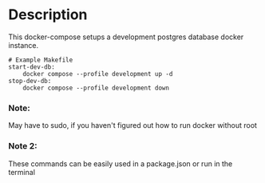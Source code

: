 # Description

This docker-compose setups a development postgres database docker instance.

```Make
# Example Makefile
start-dev-db:
	docker compose --profile development up -d
stop-dev-db:
	docker compose --profile development down
```


### Note:
May have to sudo, if you haven't figured out how to run docker without root

### Note 2:
These commands can be easily used in a package.json or run in the terminal

